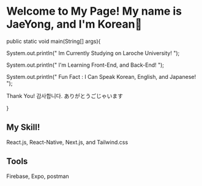 <h1> Welcome to My Page! My name is JaeYong, and I'm Korean👋 </h1>
public static void main(String[] args){

System.out.println(" Im Currently Studying on Laroche University! ");

System.out.println(" I'm Learning Front-End, and Back-End! ");

System.out.println(" Fun Fact : I Can Speak Korean, English, and Japanese! ");

Thank You! 감사합니다. ありがとうごじゃいます

}
<h2> My Skill! </h2>
React.js, React-Native, Next.js, and Tailwind.css 
<h2> Tools </h2>
Firebase, Expo, postman


